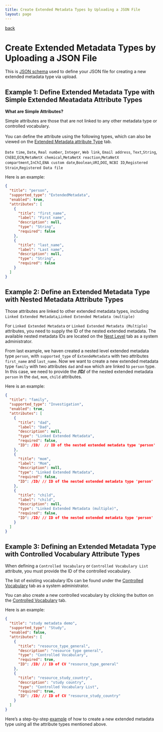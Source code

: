 ```yaml
---
title: Create Extended Metadata Types by Uploading a JSON File
layout: page
---
```


<a href="create-extended-metadata-type.html">back</a>

# Create Extended Metadata Types by Uploading a JSON File

This is [JSON schema](extended-metadata-type-schema.json) used to define your JSON file for creating a new extended metadata type via upload.

## Example 1: Define Extended Metadata Type with Simple Extended Meatadata Attribute Types

**What are Simple Attributes?**  <br>

    
Simple attributes are those that are not linked to any other metadata type or controlled vocabulary. <br>
<br>
You can define the attribute using the following types, which can also be viewed on the [Extended Metadata attribute Type](manage-extended-metadata-type.html/#4-extended-metadata-attribute-types-tab) tab.
<br><br>
`Date time`, `Date`, `Real number`, `Integer`, `Web link`, `Email address`, `Text`,`String`, `ChEBI`,`ECN`,`MetaNetX chemical`,`MetaNetX reaction`,`MetaNetX compartment`,`InChI`,`ENA custom date`,`Boolean`,`URI`,`DOI`, `NCBI ID`,`Registered Strain`,`Registered Data file` 

Here is an example:

```json
{
  "title": "person",
  "supported_type": "ExtendedMetadata",
  "enabled": true,
  "attributes": [
    {
      "title": "first_name",
      "label": "First name",
      "description": null,
      "type": "String",
      "required": false
    },
    {
      "title": "last_name",
      "label": "Last name",
      "description": null,
      "type": "String",
      "required": false
    }
  ]
}
```


## Example 2: Define an Extended Metadata Type with Nested Metadata Attribute Types

Those attributes are linked to other extended metadata types, including `Linked Extended Metadata`,`Linked Extended Metadata (multiple)`

For `Linked Extended Metadata` or `Linked Extended Metadata (Multiple)` attributes, you need to supply the ID of the nested extended metadata. The available nested metadata IDs are located on the [Nest Level](manage-extended-metadata-type.html/#2-nested-level-tab) tab as a system administrator.

From last example, we haven created a nested level extended metadata type `person`, with `supported_type` of `ExtendeMetadata` with two attributes `first_name` and `last_name`. Now we want to create a new extended metadata type `family` with two attributes `dad` and `mom` which are linked to `person` type. 
In this case, we need to provide the **/ID/**  of the nested extended metadata `person` in the `dad`, `mom`, `child` attributes.

Here is an example:

```json
{
  "title": "family",
  "supported_type": "Investigation",
  "enabled": true,
  "attributes": [
    {
      "title": "dad",
      "label": "Dad",
      "description": null,
      "type": "Linked Extended Metadata",
      "required": false,
      "ID": /ID/  // ID of the nested extended metadata type 'person'
    },
    {
      "title": "mom",
      "label": "Mom",
      "description": null,
      "type": "Linked Extended Metadata",
      "required": false,
      "ID": /ID/ // ID of the nested extended metadata type 'person'
    },
    {
      "title": "child",
      "label": "child",
      "description": null,
      "type": "Linked Extended Metadata (multiple)",
      "required": false,
      "ID": /ID/ // ID of the nested extended metadata type 'person'
    }
  ]
}
```

## Example 3: Defining an Extended Metadata Type with Controlled Vocabulary Attribute Types

When defining a `Controlled Vocabulary` or `Controlled Vocabulary List` attribute, you must provide the ID of the controlled vocabulary. 

The list of existing vocabulary IDs can be found under the [Controlled Vocabulary](manage-extended-metadata-type.html/#3-controlled-vocabularies-tab) tab as a system administrator. 

You can also create a new controlled vocabulary by clicking the button on the [Controlled Vocabulary](manage-extended-metadata-type.html/#3-controlled-vocabularies-tab) tab.

Here is an example:

```json
{
  "title": "study metadata demo",
  "supported_type": "Study",
  "enabled": false,
  "attributes": [
    {
      "title": "resource_type_general",
      "description": "resource type general",
      "type": "Controlled Vocabulary",
      "required": true,
      "ID": /ID/ // ID of CV "resource_type_general"
    },
    {
      "title": "resource_study_country",
      "description": "study country",
      "type": "Controlled Vocabulary List",
      "required": true,
      "ID": /ID/ // ID of CV "resource_study_country"
    }
  ]
}
```

Here’s a step-by-step [example](a-complete-example.html) of how to create a new extended metadata type using all the attribute types mentioned above.